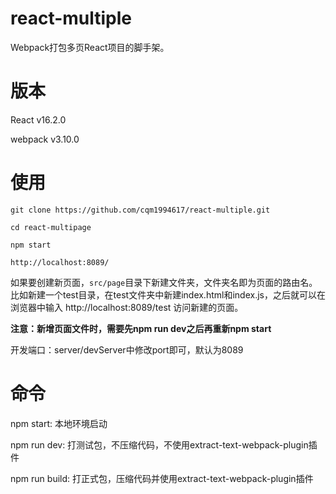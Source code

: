 # react-multiple

Webpack打包多页React项目的脚手架。

# 版本

React v16.2.0

webpack v3.10.0

# 使用

```
git clone https://github.com/cqm1994617/react-multiple.git

cd react-multipage

npm start

http://localhost:8089/

```

如果要创建新页面，``src/page``目录下新建文件夹，文件夹名即为页面的路由名。
比如新建一个test目录，在test文件夹中新建index.html和index.js，之后就可以在浏览器中输入 http://localhost:8089/test 访问新建的页面。

**注意：新增页面文件时，需要先npm run dev之后再重新npm start**

开发端口：server/devServer中修改port即可，默认为8089

# 命令

npm start: 本地环境启动

npm run dev: 打测试包，不压缩代码，不使用extract-text-webpack-plugin插件

npm run build: 打正式包，压缩代码并使用extract-text-webpack-plugin插件

